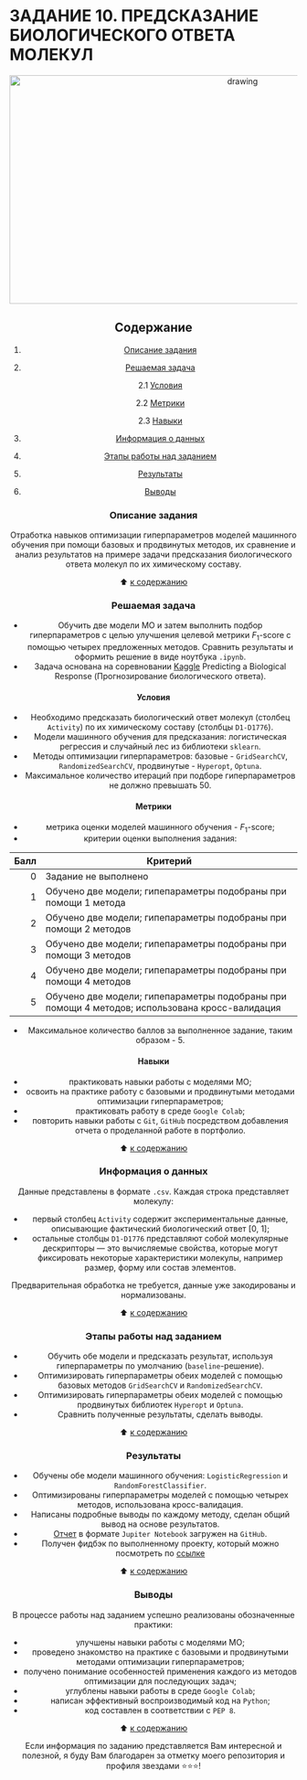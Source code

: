 # **ЗАДАНИЕ 10. ПРЕДСКАЗАНИЕ БИОЛОГИЧЕСКОГО ОТВЕТА МОЛЕКУЛ**

<center> <img src = https://arthritisaustralia.com.au/wordpress/wp-content/uploads/2020/09/shutterstock_153551426.jpg alt="drawing" style="width: 800px; height:400px;">

## **Содержание**

1. [Описание задания](https://github.com/Licharg/SkillFactory/blob/master/Tasks/Task_10/README.md#Описание-задания)  
2. [Решаемая задача](https://github.com/Licharg/SkillFactory/blob/master/Tasks/Task_10/README.md#Решаемая-задача)

    2.1 [Условия](https://github.com/Licharg/SkillFactory/blob/master/Tasks/Task_10/README.md#Условия)

    2.2 [Метрики](https://github.com/Licharg/SkillFactory/blob/master/Tasks/Task_10/README.md#Метрики)

    2.3 [Навыки](https://github.com/Licharg/SkillFactory/blob/master/Tasks/Task_10/README.md#Навыки)

3. [Информация о данных](https://github.com/Licharg/SkillFactory/blob/master/Tasks/Task_10/README.md#Информация-о-данных)  
4. [Этапы работы над заданием](https://github.com/Licharg/SkillFactory/blob/master/Tasks/Task_10/README.md#Этапы-работы-над-заданием)  
5. [Результаты](https://github.com/Licharg/SkillFactory/blob/master/Tasks/Task_10/README.md#Результаты)
6. [Выводы](https://github.com/Licharg/SkillFactory/blob/master/Tasks/Task_10/README.md#Выводы)

### **Описание задания**

Отработка навыков оптимизации гиперпараметров моделей машинного обучения при помощи базовых и продвинутых методов, их сравнение и анализ результатов на примере задачи предсказания биологического ответа молекул по их химическому составу.

:arrow_up: [к содержанию](https://github.com/Licharg/SkillFactory/blob/master/Tasks/Task_10/README.md#Содержание)

### **Решаемая задача**

- Обучить две модели МО и затем выполнить подбор гиперпараметров с целью улучшения целевой метрики $F_1$-score с помощью четырех предложенных методов. Сравнить результаты и оформить решение в виде ноутбука `.ipynb`.
- Задача основана на соревновании [Kaggle](https://www.kaggle.com/c/bioresponse) Predicting a Biological Response (Прогнозирование биологического ответа).  

#### **Условия**

- Необходимо предсказать биологический ответ молекул (столбец `Activity`) по их химическому составу (столбцы `D1-D1776`).
- Модели машинного обучения для предсказания: логистическая регрессия и случайный лес из библиотеки `sklearn`.  
- Методы оптимизации гиперпараметров: базовые - `GridSearchCV`, `RandomizedSearchCV`, продвинутые - `Hyperopt`, `Optuna`.  
- Максимальное количество итераций при подборе гиперпараметров не должно превышать 50.  

#### **Метрики**

- метрика оценки моделей машинного обучения - $F_1$-score;
- критерии оценки выполнения задания:  

| Балл | Критерий |
|---:|---|
| 0 | Задание не выполнено |
| 1 | Обучено две модели; гипепараметры подобраны при помощи 1 метода |
| 2 | Обучено две модели; гипепараметры подобраны при помощи 2 методов |
| 3 | Обучено две модели; гипепараметры подобраны при помощи 3 методов |
| 4 | Обучено две модели; гипепараметры подобраны при помощи 4 методов |
| 5 | Обучено две модели; гипепараметры подобраны при помощи 4 методов; использована кросс-валидация |

- Максимальное количество баллов за выполненное задание, таким образом - 5.  

#### **Навыки**

- практиковать навыки работы с моделями МО;
- освоить на практике работу с базовыми и продвинутыми методами оптимизации гиперпараметров;
- практиковать работу в среде `Google Colab`;  
- повторить навыки работы с `Git`, `GitHub` посредством добавления отчета о проделанной работе в портфолио.

:arrow_up: [к содержанию](https://github.com/Licharg/SkillFactory/blob/master/Tasks/Task_10/README.md#Содержание)

### **Информация о данных**

Данные представлены в формате `.csv`.  Каждая строка представляет молекулу:

- первый столбец `Activity` содержит экспериментальные данные, описывающие фактический биологический ответ [0, 1];  
- остальные столбцы `D1-D1776` представляют собой молекулярные дескрипторы — это вычисляемые свойства, которые могут фиксировать некоторые характеристики молекулы, например размер, форму или состав элементов.  

Предварительная обработка не требуется, данные уже закодированы и нормализованы.
  
:arrow_up: [к содержанию](https://github.com/Licharg/SkillFactory/blob/master/Tasks/Task_10/README.md#Содержание)

### **Этапы работы над заданием**

- Обучить обе модели и предсказать результат, используя гиперпараметры по умолчанию (`baseline`-решение).  
- Оптимизировать гиперпараметры обеих моделей с помощью базовых методов `GridSearchCV` и `RandomizedSearchCV`.  
- Оптимизировать гиперпараметры обеих моделей с помощью продвинутых библиотек `Hyperopt` и `Optuna`.  
- Сравнить полученные результаты, сделать выводы.

:arrow_up: [к содержанию](https://github.com/Licharg/SkillFactory/blob/master/Tasks/Task_10/README.md#Содержание)

### **Результаты**

- Обучены обе модели машинного обучения: `LogisticRegression` и `RandomForestClassifier`.  
- Оптимизированы гиперпараметры моделей с помощью четырех методов, использована кросс-валидация.  
- Написаны подробные выводы по каждому методу, сделан общий вывод на основе результатов.  
- [Отчет](https://github.com/Licharg/SkillFactory/blob/master/Tasks/Task_10/Task_10_Predicting_a_Biological_Response.ipynb) в формате `Jupiter Notebook` загружен на `GitHub`.
- Получен фидбэк по выполненному проекту, который можно посмотреть по [ссылке](https://disk.yandex.ru/i/0x3rO6LYunn4aQ)

:arrow_up: [к содержанию](https://github.com/Licharg/SkillFactory/blob/master/Tasks/Task_10/README.md#Содержание)

### **Выводы**

В процессе работы над заданием успешно реализованы обозначенные практики:

- улучшены навыки работы с моделями МО;
- проведено знакомство на практике с базовыми и продвинутыми методами оптимизации гиперпараметров;  
- получено понимание особенностей применения каждого из методов оптимизации для последующих задач;  
- углублены навыки работы в среде `Google Colab`;  
- написан эффективный воспроизводимый код на `Python`;  
- код составлен в соответствии с `PEP 8`.

:arrow_up: [к содержанию](https://github.com/Licharg/SkillFactory/blob/master/Tasks/Task_10/README.md#Содержание)

Если информация по заданию представляется Вам интересной и полезной, я буду Вам благодарен за отметку моего репозитория и профиля звездами ⭐️⭐️⭐️!  
